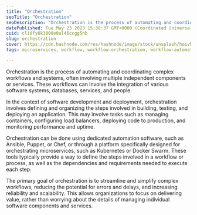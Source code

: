 ```yaml
---
title: "Orchestration"
seoTitle: "Orchestration"
seoDescription: "Orchestration is the process of automating and coordinating complex workflows and systems, often involving multiple independent components or services."
datePublished: Tue May 23 2023 15:38:37 GMT+0000 (Coordinated Universal Time)
cuid: cli0fy6k3000e0al46ccgg5nb
slug: orchestration
cover: https://cdn.hashnode.com/res/hashnode/image/stock/unsplash/hoivM01c-vg/upload/b3d9527aa9635893c12aea2a1dd315d9.jpeg
tags: microservices, workflow, workflow-orchestration, workflow-automation, deploying-code-to-production

---
```


Orchestration is the process of automating and coordinating complex workflows and systems, often involving multiple independent components or services. These workflows can involve the integration of various software systems, databases, services, and people.

In the context of software development and deployment, orchestration involves defining and organizing the steps involved in building, testing, and deploying an application. This may involve tasks such as managing containers, configuring load balancers, deploying code to production, and monitoring performance and uptime.

Orchestration can be done using dedicated automation software, such as Ansible, Puppet, or Chef, or through a platform specifically designed for orchestrating microservices, such as Kubernetes or Docker Swarm. These tools typically provide a way to define the steps involved in a workflow or process, as well as the dependencies and requirements needed to execute each step.

The primary goal of orchestration is to streamline and simplify complex workflows, reducing the potential for errors and delays, and increasing reliability and scalability. This allows organizations to focus on delivering value, rather than worrying about the details of managing individual software components and services.